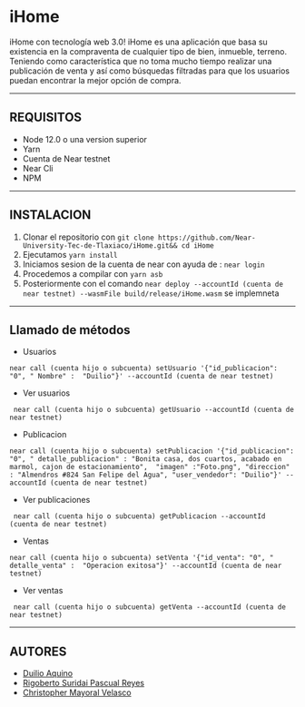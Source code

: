 # iHome
iHome con tecnología web 3.0!
iHome es una aplicación que basa su existencia en la compraventa de cualquier tipo de bien, inmueble, terreno. Teniendo como característica que no toma mucho tiempo realizar una publicación de venta y así como búsquedas filtradas para que los usuarios puedan encontrar la mejor opción de compra.
***
## REQUISITOS 
* Node 12.0 o una version superior
* Yarn
* Cuenta de Near testnet
* Near Cli
* NPM
***
## INSTALACION 
1. Clonar el repositorio con ```git clone https://github.com/Near-University-Tec-de-Tlaxiaco/iHome.git&& cd iHome```
2. Ejecutamos ```yarn install```
3. Iniciamos sesion de la cuenta de near con ayuda de : ```near login```
4. Procedemos a compilar con ```yarn asb```
5. Posteriormente con el comando ```near deploy --accountId (cuenta de near testnet) --wasmFile build/release/iHome.wasm``` se implemneta
***
## Llamado de métodos
* Usuarios
```
near call (cuenta hijo o subcuenta) setUsuario '{"id_publicacion": "0", " Nombre" :  "Duilio"}' --accountId (cuenta de near testnet)
```
* Ver usuarios
```
 near call (cuenta hijo o subcuenta) getUsuario --accountId (cuenta de near testnet)
 ```
* Publicacion
```
near call (cuenta hijo o subcuenta) setPublicacion '{"id_publicacion": "0", " detalle_publicacion" : "Bonita casa, dos cuartos, acabado en marmol, cajon de estacionamiento",  "imagen" :"Foto.png", "direccion" : "Almendros #824 San Felipe del Agua", "user_vendedor": "Duilio"}' --accountId (cuenta de near testnet)
```
* Ver publicaciones
```
 near call (cuenta hijo o subcuenta) getPublicacion --accountId (cuenta de near testnet)
 ```
* Ventas
```
near call (cuenta hijo o subcuenta) setVenta '{"id_venta": "0", " detalle_venta" :  "Operacion exitosa"}' --accountId (cuenta de near testnet)
```
* Ver ventas
```
 near call (cuenta hijo o subcuenta) getVenta --accountId (cuenta de near testnet)
 ```

***
## AUTORES
- [Duilio Aquino](https://github.com/DuilioAquino10)
- [Rigoberto Suridai Pascual Reyes](https://github.com/kirus21)
- [Christopher Mayoral Velasco](https://github.com/christopheremv)
